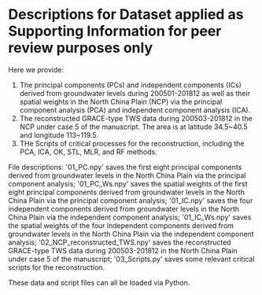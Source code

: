 # Descriptions for Dataset applied as Supporting Information for peer review purposes only

Here we provide:
1.	The principal components (PCs) and independent components (ICs) derived from groundwater levels during 200501-201812 as well as their spatial weights in the North China Plain (NCP) via the principal component analysis (PCA) and independent component analysis (ICA).
2.	The reconstructed GRACE-type TWS data during 200503-201812 in the NCP under case 5 of the manuscript. The area is at latitude 34.5~40.5 and longitude 113~119.5.
3.  THe Scripts of critical processes for the reconstruction, including the PCA, ICA, OK, STL, MLR, and RF methods.

File descriptions:
'01_PC.npy' saves the first eight principal components derived from groundwater levels in the North China Plain via the principal component analysis;
'01_PC_Ws.npy' saves the spatial weights of the first eight principal components derived from groundwater levels in the North China Plain via the principal component analysis;
'01_IC.npy' saves the four independent components derived from groundwater levels in the North China Plain via the independent component analysis;
'01_IC_Ws.npy' saves the spatial weights of the four independent components derived from groundwater levels in the North China Plain via the independent component analysis;
'02_NCP_reconstructed_TWS.npy' saves the reconstructed GRACE-type TWS data during 200503-201812 in the North China Plain under case 5 of the manuscript;
'03_Scripts.py' saves some relevant critical scripts for the reconstruction.

These data and script files can all be loaded via Python.
